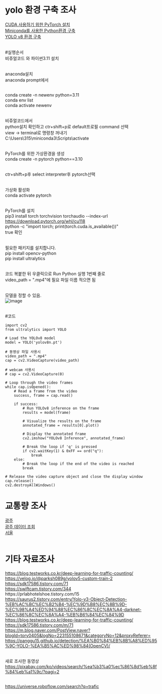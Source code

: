 

<h1>yolo 환경 구축 조사</h1>
<a href="https://webnautes.tistory.com/m/1850">CUDA 사용하기 위한 PyTorch 설치</a><br>
<a href="https://youtu.be/ert1zNdIpEA?si=kbUGK8Bd_WCisvc9">Miniconda를 사용한 Python환경 구축</a><br>
<a href="https://webnautes.tistory.com/m/1851">YOLO v8 환경 구축</a><br><br>

#실행순서<br>
비쥬얼코드 와 파이썬3.11 설치<br><br>

anaconda설치<br>
anaconda prompt에서<br><br>

conda create -n newenv python=3.11<br>
conda env list<br>
conda activate newenv<br><br>

비쥬얼코드에서<br>
python설치 확인하고 ctr+shift+p로 default프로필 command 선택<br>
view -> terminal로 명령창 꺼내기<br>
C:\Users\315\miniconda3\Scripts\activate<br><br>

PyTorch를 위한 가상환경을 생성<br>
conda create -n pytorch python==3.10<br><br>

ctr+shift+p후 select interpreter후 pytorch선택<br><br>

가상화 활성화<br>
conda activate pytorch<br><br>

PyTorch를 설치<br>
pip3 install torch torchvision torchaudio --index-url https://download.pytorch.org/whl/cu118<br>
python -c "import torch; print(torch.cuda.is_available())"<br>
true 확인<br><br>

필요한 패키지를 설치합니다.<br>
pip install opencv-python<br>
pip install ultralytics<br><br>

코드 복붙한 뒤 우클릭으로  Run Python 실행 1번째 줄로<br>
video_path = ".mp4"에 필요 파일 이름 적으면 됨<br><br>

모델을 정할 수 있음.<br>
![image](https://github.com/Wjfjs/Capstone/assets/97938498/6bcab8a5-1049-48e2-bc64-bc322d3622e1)<br><br>

#코드<br>

    import cv2
    from ultralytics import YOLO
    
    # Load the YOLOv8 model
    model = YOLO('yolov8n.pt')
    
    # 동영상 파일 사용시
    video_path = ".mp4"
    cap = cv2.VideoCapture(video_path)
    
    # webcam 사용시
    # cap = cv2.VideoCapture(0)
    
    # Loop through the video frames
    while cap.isOpened():
        # Read a frame from the video
        success, frame = cap.read()
    
        if success:
            # Run YOLOv8 inference on the frame
            results = model(frame)
    
            # Visualize the results on the frame
            annotated_frame = results[0].plot()
    
            # Display the annotated frame
            cv2.imshow("YOLOv8 Inference", annotated_frame)
    
            # Break the loop if 'q' is pressed
            if cv2.waitKey(1) & 0xFF == ord("q"):
                break
        else:
            # Break the loop if the end of the video is reached
            break
    
    # Release the video capture object and close the display window
    cap.release()
    cv2.destroyAllWindows()

<h1>교통량 조사</h1>
<a href="https://www.gjtic.go.kr/">광주</a><br>
<a href="https://www.data.go.kr/data/15098622/openapi.do#tab_layer_detail_function">광주 데이터 조회</a><br>
<a href="https://topis.seoul.go.kr/refRoom/openRefRoom_2.do">서울</a><br><br>

<h1>기타 자료조사</h1>
<a href="https://blog.testworks.co.kr/deep-learning-for-traffic-counting/">https://blog.testworks.co.kr/deep-learning-for-traffic-counting/</a><br>
<a href="https://velog.io/@parksh089g/yolov5-custom-train-2">https://velog.io/@parksh089g/yolov5-custom-train-2</a><br>
<a href="https://sdk17586.tistory.com/71">https://sdk17586.tistory.com/71</a><br>
<a href="https://swiftcam.tistory.com/344">https://swiftcam.tistory.com/344</a><br>
<a href="https://prlabhotelshoe.tistory.com/15"></a>https://prlabhotelshoe.tistory.com/15<br>
<a href="https://saurus2.tistory.com/entry/Yolo-v3-Object-Detection-%EB%AC%BC%EC%B2%B4-%EC%9D%B8%EC%8B%9D-%EC%98%A4%ED%94%88%EC%86%8C%EC%8A%A4-darknet-%EC%86%8C%EC%8A%A4-%EB%B6%84%EC%84%9D">https://saurus2.tistory.com/entry/Yolo-v3-Object-Detection-%EB%AC%BC%EC%B2%B4-%EC%9D%B8%EC%8B%9D-%EC%98%A4%ED%94%88%EC%86%8C%EC%8A%A4-darknet-%EC%86%8C%EC%8A%A4-%EB%B6%84%EC%84%9D</a><br>
<a href="https://blog.testworks.co.kr/deep-learning-for-traffic-counting/">https://blog.testworks.co.kr/deep-learning-for-traffic-counting/</a><br>
<a href="https://sdk17586.tistory.com/m/71">https://sdk17586.tistory.com/m/71</a><br>
<a href="https://m.blog.naver.com/PostView.naver?blogId=tory0405&logNo=223155108671&categoryNo=12&proxyReferer=">https://m.blog.naver.com/PostView.naver?blogId=tory0405&logNo=223155108671&categoryNo=12&proxyReferer=</a><br>
<a href="https://panggu15.github.io/detection/%EA%B0%84%EB%8B%A8%ED%95%9C-YOLO-%EA%B5%AC%ED%98%84(OpenCV)/">https://panggu15.github.io/detection/%EA%B0%84%EB%8B%A8%ED%95%9C-YOLO-%EA%B5%AC%ED%98%84(OpenCV)/</a><br><br>

새로 조사한 동영상<br>
https://pixabay.com/ko/videos/search/%ea%b3%a0%ec%86%8d%eb%8f%84%eb%a1%9c/?pagi=2<br><br>

https://universe.roboflow.com/search?q=trafic<br>
